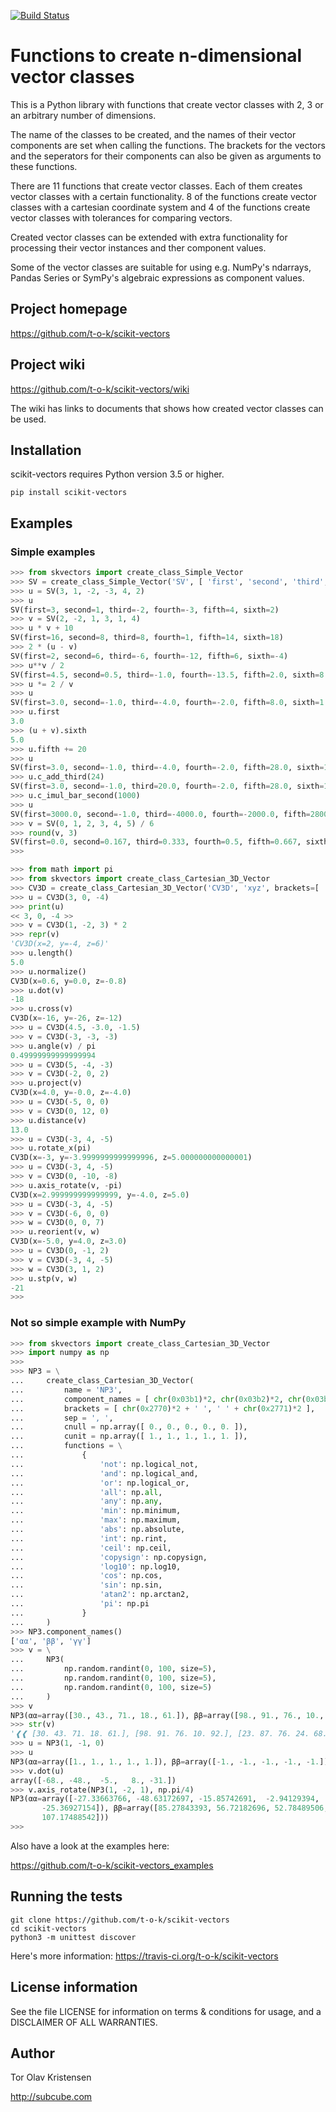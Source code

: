 [![Build Status](https://travis-ci.org/t-o-k/scikit-vectors.svg?branch=master)](https://travis-ci.org/t-o-k/scikit-vectors)

# Functions to create n-dimensional vector classes

This is a Python library with functions that create vector classes with 2, 3 or an arbitrary number of dimensions.

The name of the classes to be created, and the names of their vector components are set when calling the functions. The brackets for the vectors and the seperators for their components can also be given as arguments to these functions.

There are 11 functions that create vector classes. Each of them creates vector classes with a certain functionality. 8 of the functions create vector classes with a cartesian coordinate system and 4 of the functions create vector classes with tolerances for comparing vectors.

Created vector classes can be extended with extra functionality for processing their vector instances and ther component values.

Some of the vector classes are suitable for using e.g. NumPy's ndarrays, Pandas Series or SymPy's algebraic expressions as component values.

## Project homepage

https://github.com/t-o-k/scikit-vectors

## Project wiki

https://github.com/t-o-k/scikit-vectors/wiki

The wiki has links to documents that shows how created vector classes can be used.

## Installation

scikit-vectors requires Python version 3.5 or higher.

```shell
pip install scikit-vectors
```

## Examples

### Simple examples

```python
>>> from skvectors import create_class_Simple_Vector
>>> SV = create_class_Simple_Vector('SV', [ 'first', 'second', 'third', 'fourth', 'fifth', 'sixth' ])
>>> u = SV(3, 1, -2, -3, 4, 2)
>>> u
SV(first=3, second=1, third=-2, fourth=-3, fifth=4, sixth=2)
>>> v = SV(2, -2, 1, 3, 1, 4)
>>> u * v + 10
SV(first=16, second=8, third=8, fourth=1, fifth=14, sixth=18)
>>> 2 * (u - v)
SV(first=2, second=6, third=-6, fourth=-12, fifth=6, sixth=-4)
>>> u**v / 2
SV(first=4.5, second=0.5, third=-1.0, fourth=-13.5, fifth=2.0, sixth=8.0)
>>> u *= 2 / v
>>> u
SV(first=3.0, second=-1.0, third=-4.0, fourth=-2.0, fifth=8.0, sixth=1.0)
>>> u.first
3.0
>>> (u + v).sixth
5.0
>>> u.fifth += 20
>>> u
SV(first=3.0, second=-1.0, third=-4.0, fourth=-2.0, fifth=28.0, sixth=1.0)
>>> u.c_add_third(24)
SV(first=3.0, second=-1.0, third=20.0, fourth=-2.0, fifth=28.0, sixth=1.0)
>>> u.c_imul_bar_second(1000)
>>> u
SV(first=3000.0, second=-1.0, third=-4000.0, fourth=-2000.0, fifth=28000.0, sixth=1000.0)
>>> v = SV(0, 1, 2, 3, 4, 5) / 6
>>> round(v, 3)
SV(first=0.0, second=0.167, third=0.333, fourth=0.5, fifth=0.667, sixth=0.833)
>>> 
```

```python
>>> from math import pi
>>> from skvectors import create_class_Cartesian_3D_Vector
>>> CV3D = create_class_Cartesian_3D_Vector('CV3D', 'xyz', brackets=[ '<< ', ' >>' ])
>>> u = CV3D(3, 0, -4)
>>> print(u)
<< 3, 0, -4 >>
>>> v = CV3D(1, -2, 3) * 2
>>> repr(v)
'CV3D(x=2, y=-4, z=6)'
>>> u.length()
5.0
>>> u.normalize()
CV3D(x=0.6, y=0.0, z=-0.8)
>>> u.dot(v)
-18
>>> u.cross(v)
CV3D(x=-16, y=-26, z=-12)
>>> u = CV3D(4.5, -3.0, -1.5)
>>> v = CV3D(-3, -3, -3)
>>> u.angle(v) / pi
0.49999999999999994
>>> u = CV3D(5, -4, -3)
>>> v = CV3D(-2, 0, 2)
>>> u.project(v)
CV3D(x=4.0, y=-0.0, z=-4.0)
>>> u = CV3D(-5, 0, 0)
>>> v = CV3D(0, 12, 0)
>>> u.distance(v)
13.0
>>> u = CV3D(-3, 4, -5)
>>> u.rotate_x(pi)
CV3D(x=-3, y=-3.9999999999999996, z=5.000000000000001)
>>> u = CV3D(-3, 4, -5)
>>> v = CV3D(0, -10, -8)
>>> u.axis_rotate(v, -pi)
CV3D(x=2.999999999999999, y=-4.0, z=5.0)
>>> u = CV3D(-3, 4, -5)
>>> v = CV3D(-6, 0, 0)
>>> w = CV3D(0, 0, 7)
>>> u.reorient(v, w)
CV3D(x=-5.0, y=4.0, z=3.0)
>>> u = CV3D(0, -1, 2)
>>> v = CV3D(-3, 4, -5)
>>> w = CV3D(3, 1, 2)
>>> u.stp(v, w)
-21
>>> 
```

### Not so simple example with NumPy

```python
>>> from skvectors import create_class_Cartesian_3D_Vector
>>> import numpy as np
>>> 
>>> NP3 = \
...     create_class_Cartesian_3D_Vector(
...         name = 'NP3',
...         component_names = [ chr(0x03b1)*2, chr(0x03b2)*2, chr(0x03b3)*2 ],
...         brackets = [ chr(0x2770)*2 + ' ', ' ' + chr(0x2771)*2 ],
...         sep = ', ',
...         cnull = np.array([ 0., 0., 0., 0., 0. ]),
...         cunit = np.array([ 1., 1., 1., 1., 1. ]),
...         functions = \
...             {
...                 'not': np.logical_not,
...                 'and': np.logical_and,
...                 'or': np.logical_or,
...                 'all': np.all,
...                 'any': np.any,
...                 'min': np.minimum,
...                 'max': np.maximum,
...                 'abs': np.absolute,
...                 'int': np.rint,
...                 'ceil': np.ceil,
...                 'copysign': np.copysign,
...                 'log10': np.log10,
...                 'cos': np.cos,
...                 'sin': np.sin,
...                 'atan2': np.arctan2,
...                 'pi': np.pi
...             }
...     )
>>> NP3.component_names()
['αα', 'ββ', 'γγ']
>>> v = \
...     NP3(
...         np.random.randint(0, 100, size=5),
...         np.random.randint(0, 100, size=5),
...         np.random.randint(0, 100, size=5)
...     )
>>> v
NP3(αα=array([30., 43., 71., 18., 61.]), ββ=array([98., 91., 76., 10., 92.]), γγ=array([23., 87., 76., 24., 68.]))
>>> str(v)
'❰❰ [30. 43. 71. 18. 61.], [98. 91. 76. 10. 92.], [23. 87. 76. 24. 68.] ❱❱'
>>> u = NP3(1, -1, 0)
>>> u
NP3(αα=array([1., 1., 1., 1., 1.]), ββ=array([-1., -1., -1., -1., -1.]), γγ=array([0., 0., 0., 0., 0.]))
>>> v.dot(u)
array([-68., -48.,  -5.,   8., -31.])
>>> v.axis_rotate(NP3(1, -2, 1), np.pi/4)
NP3(αα=array([-27.33663766, -48.63172697, -15.85742691,  -2.94129394,
       -25.36927154]), ββ=array([85.27843393, 56.72182696, 52.78489506,  3.1911334 , 68.40280694]), γγ=array([ 54.89350552, 110.07538089, 116.42721703,  31.32356074,
       107.17488542]))
>>> 
```

Also have a look at the examples here:

https://github.com/t-o-k/scikit-vectors_examples

## Running the tests

```shell
git clone https://github.com/t-o-k/scikit-vectors
cd scikit-vectors
python3 -m unittest discover
```
Here's more information:
https://travis-ci.org/t-o-k/scikit-vectors

## License information

See the file LICENSE for information on terms & conditions for usage, and a DISCLAIMER OF ALL WARRANTIES.

## Author

Tor Olav Kristensen

http://subcube.com
